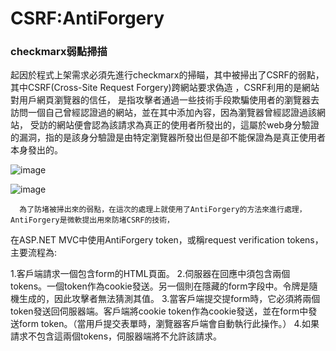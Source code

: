 # CSRF:AntiForgery

### checkmarx弱點掃描
起因於程式上架需求必須先進行checkmarx的掃瞄，其中被掃出了CSRF的弱點，其中CSRF(Cross-Site Request Forgery)跨網站要求偽造 ，CSRF利用的是網站對用戶網頁瀏覽器的信任，
是指攻擊者通過一些技術手段欺騙使用者的瀏覽器去訪問一個自己曾經認證過的網站，並在其中添加內容，因為瀏覽器曾經認證過該網站，
受訪的網站便會認為該請求為真正的使用者所發出的，這屬於web身分驗證的漏洞，指的是該身分驗證是由特定瀏覽器所發出但是卻不能保證為是真正使用者本身發出的。
  
![image](https://github.com/waitingSu/CSRF-AntiForgery/assets/67044426/4d33530f-3c0f-4839-8507-782bd5118e05)

![image](https://github.com/waitingSu/CSRF-AntiForgery/assets/67044426/1dd8f063-4ac4-4f03-865d-ec0892c6be5a)

      為了防堵被掃出來的弱點，在這次的處理上就使用了AntiForgery的方法來進行處理，AntiForgery是微軟提出用來防堵CSRF的技術，
在ASP.NET MVC中使用AntiForgery token，或稱request verification tokens，主要流程為:

1.客戶端請求一個包含form的HTML頁面。
2.伺服器在回應中須包含兩個tokens。一個token作為cookie發送。另一個則在隱藏的form字段中。令牌是隨機生成的，因此攻擊者無法猜測其值。
3.當客戶端提交提form時，它必須將兩個token發送回伺服器端。客戶端將cookie token作為cookie發送，並在form中發送form token。（當用戶提交表單時，瀏覽器客戶端會自動執行此操作。）
4.如果請求不包含這兩個tokens，伺服器端將不允許該請求。



